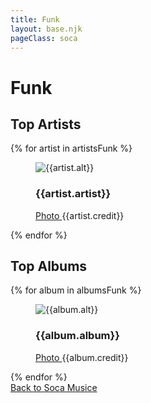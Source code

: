 ```yaml
---
title: Funk
layout: base.njk
pageClass: soca
---
```

<h1 class="subgenre-title">Funk <!-- sub genre name--></h1>

<p class="summary"> <!-- subgenre summary--></p>

<!-- top album and artist section-->

<section class="top">
    <h2>Top Artists</h2>
    <div class="artist">
        {% for artist in artistsFunk %}
        <figure>
            <img src="{{artist.src}}" alt="{{artist.alt}}">
            <figcaption>
                <h3>{{artist.artist}}</h3>
                <p><a href="{{artist.creditLink}}">Photo </a>{{artist.credit}}</p>
            </figcaption>
            </figure>
        {% endfor %}
    </div>
    </section>

<section class="top">
<h2>Top Albums</h2>
<div class="albums">
    {% for album in albumsFunk %}
    <figure>
        <img src="{{album.src}}" alt="{{album.alt}}">
        <figcaption>
            <h3>{{album.album}}</h3>
            <p><a href="{{album.creditLink}}">Photo </a>{{album.credit}}</p>
        </figcaption>
        </figure>
    {% endfor %}
</div>
</section>
<section class="back"><a href="/soca-music">Back to Soca Musice</a></section>
<!-- suggestion section, still figuring out how to format this using the bubble diagram from the wireframe-->